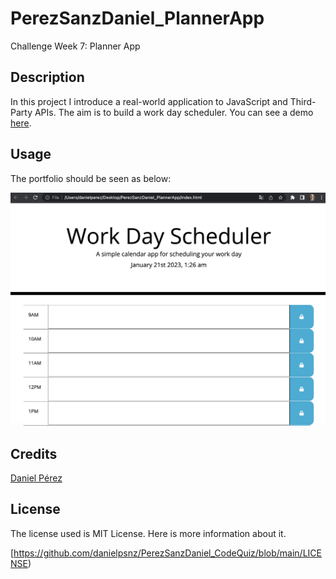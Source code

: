 # PerezSanzDaniel_PlannerApp

Challenge Week 7: Planner App

## Description 

In this project I introduce a real-world application to JavaScript and Third-Party APIs. The aim is to build a work day scheduler. You can see a demo [here](https://danielpsnz.github.io/PerezSanzDaniel_PlannerApp/).

## Usage 

The portfolio should be seen as below: 

![alt text](./screenshot.png)


## Credits

[Daniel Pérez](https://github.com/danielpsnz)


## License

The license used is MIT License. Here is more information about it. 

[https://github.com/danielpsnz/PerezSanzDaniel_CodeQuiz/blob/main/LICENSE)
